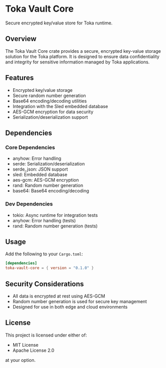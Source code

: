# Toka Vault Core

Secure encrypted key/value store for Toka runtime.

## Overview

The Toka Vault Core crate provides a secure, encrypted key-value storage solution for the Toka platform. It is designed to ensure data confidentiality and integrity for sensitive information managed by Toka applications.

## Features

- Encrypted key/value storage
- Secure random number generation
- Base64 encoding/decoding utilities
- Integration with the Sled embedded database
- AES-GCM encryption for data security
- Serialization/deserialization support

## Dependencies

### Core Dependencies
- anyhow: Error handling
- serde: Serialization/deserialization
- serde_json: JSON support
- sled: Embedded database
- aes-gcm: AES-GCM encryption
- rand: Random number generation
- base64: Base64 encoding/decoding

### Dev Dependencies
- tokio: Async runtime for integration tests
- anyhow: Error handling (tests)
- rand: Random number generation (tests)

## Usage

Add the following to your `Cargo.toml`:

```toml
[dependencies]
toka-vault-core = { version = "0.1.0" }
```

## Security Considerations

- All data is encrypted at rest using AES-GCM
- Random number generation is used for secure key management
- Designed for use in both edge and cloud environments

## License

This project is licensed under either of:
- MIT License
- Apache License 2.0

at your option. 